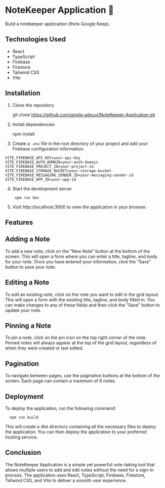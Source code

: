 # NoteKeeper Application 📝

Build a notekeeper application (think Google Keep).

## Technologies Used
- React
- TypeScript
- Firebase
- Firestore
- Tailwind CSS
- Vite

## Installation
1. Clone the repository

      git clone https://github.com/anjola-adeuyi/NoteKeeper-Application.git


2. Install dependencies

      npm install

3. Create a `.env` file in the root directory of your project and add your Firebase configuration information:

```
VITE_FIREBASE_API_KEY=your-api-key
VITE_FIREBASE_AUTH_DOMAIN=your-auth-domain
VITE_FIREBASE_PROJECT_ID=your-project-id
VITE_FIREBASE_STORAGE_BUCKET=your-storage-bucket
VITE_FIREBASE_MESSAGING_SENDER_ID=your-messaging-sender-id
VITE_FIREBASE_APP_ID=your-app-id
```


4. Start the development server

        npm run dev

5. Visit http://localhost:3000 to view the application in your browser.


## Features
**Adding a Note**
  -
To add a new note, click on the "New Note" button at the bottom of the screen. This will open a form where you can enter a title, tagline, and body for your note. Once you have entered your information, click the "Save" button to save your note.

**Editing a Note**
  -
To edit an existing note, click on the note you want to edit in the grid layout. This will open a form with the existing title, tagline, and body filled in. You can make changes to any of these fields and then click the "Save" button to update your note.

**Pinning a Note**
  -
To pin a note, click on the pin icon on the top right corner of the note. Pinned notes will always appear at the top of the grid layout, regardless of when they were created or last edited.

**Pagination**
  -
To navigate between pages, use the pagination buttons at the bottom of the screen. Each page can contain a maximum of 6 notes.

**Deployment**
  -
To deploy the application, run the following command:

      npm run build

This will create a dist directory containing all the necessary files to deploy the application. You can then deploy the application to your preferred hosting service.

**Conclusion**
  -
The NoteKeeper Application is a simple yet powerful note-taking tool that allows multiple users to add and edit notes without the need for a sign-in process. The application uses React, TypeScript, Firebase, Firestore, Tailwind CSS, and Vite to deliver a smooth user experience.